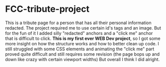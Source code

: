 # FCC-tribute-project
This is a tribute page for a person that has all their personal information redacted. 
The project required me to use certain id's tags and an image. But for the fun of it I added silly "redacted" anchors and a "click me" anchor that is difficult to click.
**This is my first ever WEB Dev project**, so I got some more insight on how the structure works and how to better clean up code.
I still struggled with some CSS elements and animating the "click me" part proved quite difficult and still requires some revision (the page bops up and down like crazy with certain viewport widths) But overall I think I did alright.
